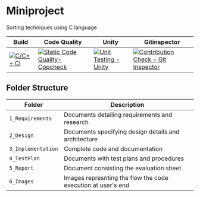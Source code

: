 # Miniproject

Sorting techniques using C language


Build | Code Quality | Unity | Gitinspector
|---------|------------|-----------|----------
[![C/C++ CI](https://github.com/Sriharshakurra/Miniproject/actions/workflows/c.yml/badge.svg)](https://github.com/Sriharshakurra/Miniproject/actions/workflows/c.yml)|[![Static Code Quality- Cppcheck](https://github.com/Sriharshakurra/Miniproject/actions/workflows/cppcheck.yml/badge.svg)](https://github.com/Sriharshakurra/Miniproject/actions/workflows/cppcheck.yml)  | [![Unit Testing - Unity](https://github.com/Sriharshakurra/Miniproject/actions/workflows/unity.yml/badge.svg)](https://github.com/Sriharshakurra/Miniproject/actions/workflows/unity.yml)| [![Contribution Check - Git Inspector](https://github.com/Sriharshakurra/Miniproject/actions/workflows/gitinspector.yml/badge.svg)](https://github.com/Sriharshakurra/Miniproject/actions/workflows/gitinspector.yml)
## Folder Structure
Folder             | Description
-------------------| -----------------------------------------
`1_Requirements`   | Documents detailing requirements and research
`2_Design`         | Documents specifying design details and architecture
`3_Implementation` | Complete code and documentation
`4_TestPlan`       | Documents with test plans and procedures
`5_Report`         | Document consisting the evaluation sheet
`6_Images`         | Images represnting the flow the code execution at user's end
